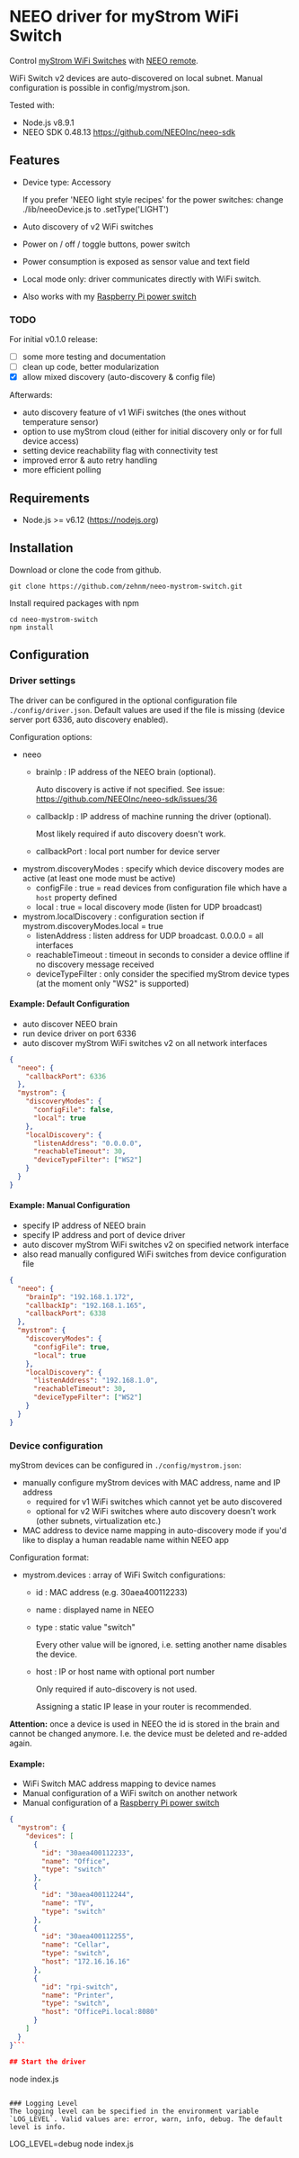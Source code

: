 # NEEO driver for myStrom WiFi Switch
Control [myStrom WiFi Switches](https://mystrom.ch/wifi-switch/) with [NEEO remote](https://neeo.com).

WiFi Switch v2 devices are auto-discovered on local subnet. Manual configuration is possible in config/mystrom.json.

Tested with:
 - Node.js v8.9.1
 - NEEO SDK 0.48.13 https://github.com/NEEOInc/neeo-sdk
 
## Features
 - Device type: Accessory

   If you prefer 'NEEO light style recipes' for the power switches: change ./lib/neeoDevice.js to .setType('LIGHT')

 - Auto discovery of v2 WiFi switches
 - Power on / off / toggle buttons, power switch
 - Power consumption is exposed as sensor value and text field
 - Local mode only: driver communicates directly with WiFi switch.
 - Also works with my [Raspberry Pi power switch](https://github.com/zehnm/pi-power-switch)

### TODO
For initial v0.1.0 release:
 - [ ] some more testing and documentation
 - [ ] clean up code, better modularization
 - [x] allow mixed discovery (auto-discovery & config file)

Afterwards: 
 - auto discovery feature of v1 WiFi switches (the ones without temperature sensor)
 - option to use myStrom cloud (either for initial discovery only or for full device access)
 - setting device reachability flag with connectivity test
 - improved error & auto retry handling
 - more efficient polling

## Requirements
 - Node.js >= v6.12 (https://nodejs.org)

## Installation
Download or clone the code from github.
```
git clone https://github.com/zehnm/neeo-mystrom-switch.git
```
Install required packages with npm
```
cd neeo-mystrom-switch
npm install
```

## Configuration
### Driver settings
The driver can be configured in the optional configuration file `./config/driver.json`.
Default values are used if the file is missing (device server port 6336, auto discovery enabled).

Configuration options:
 - neeo
   - brainIp : IP address of the NEEO brain (optional).

     Auto discovery is active if not specified. 
     See issue: https://github.com/NEEOInc/neeo-sdk/issues/36

   - callbackIp : IP address of machine running the driver (optional).

     Most likely required if auto discovery doesn't work.

   - callbackPort : local port number for device server
 - mystrom.discoveryModes : specify which device discovery modes are active (at least one mode must be active)
   - configFile : true = read devices from configuration file which have a `host` property defined
   - local : true = local discovery mode (listen for UDP broadcast)
 - mystrom.localDiscovery : configuration section if mystrom.discoveryModes.local = true
   - listenAddress    : listen address for UDP broadcast. 0.0.0.0 = all interfaces
   - reachableTimeout : timeout in seconds to consider a device offline if no discovery message received
   - deviceTypeFilter : only consider the specified myStrom device types (at the moment only "WS2" is supported)

#### Example: Default Configuration
 - auto discover NEEO brain
 - run device driver on port 6336
 - auto discover myStrom WiFi switches v2 on all network interfaces

```json
{
  "neeo": {
    "callbackPort": 6336
  },
  "mystrom": {
    "discoveryModes": {
      "configFile": false,
      "local": true
    },
    "localDiscovery": {
      "listenAddress": "0.0.0.0",
      "reachableTimeout": 30,
      "deviceTypeFilter": ["WS2"]
    }
  }
}
```
#### Example: Manual Configuration
 - specify IP address of NEEO brain
 - specify IP address and port of device driver
 - auto discover myStrom WiFi switches v2 on specified network interface
 - also read manually configured WiFi switches from device configuration file

```json
{
  "neeo": {
    "brainIp": "192.168.1.172",
    "callbackIp": "192.168.1.165",
    "callbackPort": 6338
  },
  "mystrom": {
    "discoveryModes": {
      "configFile": true,
      "local": true
    },
    "localDiscovery": {
      "listenAddress": "192.168.1.0",
      "reachableTimeout": 30,
      "deviceTypeFilter": ["WS2"]
    }
  }
}
```

### Device configuration
myStrom devices can be configured in `./config/mystrom.json`:
 - manually configure myStrom devices with MAC address, name and IP address
   - required for v1 WiFi switches which cannot yet be auto discovered
   - optional for v2 WiFi switches where auto discovery doesn't work (other subnets, virtualization etc.)
 - MAC address to device name mapping in auto-discovery mode if you'd like to display a human readable name within NEEO app

Configuration format:
 - mystrom.devices : array of WiFi Switch configurations:
   - id : MAC address (e.g. 30aea400112233)
   - name : displayed name in NEEO
   - type : static value "switch"

     Every other value will be ignored, i.e. setting another name disables the device.

   - host : IP or host name with optional port number

     Only required if auto-discovery is not used.

     Assigning a static IP lease in your router is recommended.

**Attention:** once a device is used in NEEO the id is stored in the brain and cannot be changed anymore. I.e. the device must be deleted and re-added again.

#### Example:
 - WiFi Switch MAC address mapping to device names
 - Manual configuration of a WiFi switch on another network
 - Manual configuration of a [Raspberry Pi power switch](https://github.com/zehnm/pi-power-switch)
```json
{
  "mystrom": {
    "devices": [
      {
        "id": "30aea400112233",
        "name": "Office",
        "type": "switch"
      },
      {
        "id": "30aea400112244",
        "name": "TV",
        "type": "switch"
      },
      {
        "id": "30aea400112255",
        "name": "Cellar",
        "type": "switch",
        "host": "172.16.16.16"
      },
      {
        "id": "rpi-switch",
        "name": "Printer",
        "type": "switch",
        "host": "OfficePi.local:8080"
      }
    ]
  }
}```

## Start the driver

```
node index.js 
```

### Logging Level
The logging level can be specified in the environment variable `LOG_LEVEL`. Valid values are: error, warn, info, debug. The default level is info.

```
LOG_LEVEL=debug node index.js 
```